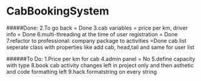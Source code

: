 # CabBookingSystem


#####Done:
    2.To go back = Done
    3.cab variables = price per km, driver info = Done
    6.multi-threading at the time of user registration = Done
    7.refactor to professional: company package to activities  =Done
                                cab list seperate class with properties like add cab, head,tail and same for user list


######To Do:
    1.Price per km for cab
    4.admin panel = No
    5.define capacity with type 
    8.book cab activity changes left in project only and then asthetic and code formatting left
    9.hack.formatstring on every string